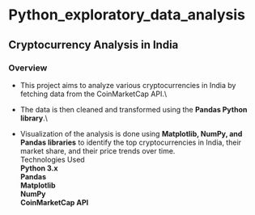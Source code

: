 # Python_exploratory_data_analysis
## Cryptocurrency Analysis in India
### Overview
- This project aims to analyze various cryptocurrencies in India by fetching data from the CoinMarketCap API.\
* The data is then cleaned and transformed using the **Pandas Python library**.\
+ Visualization of the analysis is done using **Matplotlib, NumPy, and Pandas libraries** to identify the top cryptocurrencies in India, their market share, and their price trends over time.\
Technologies Used\
**Python 3.x\
Pandas\
Matplotlib\
NumPy\
CoinMarketCap API**

